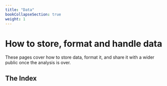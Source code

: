```yaml
---
title: "Data"
bookCollapseSection: true
weight: 1
---
```


# How to store, format and handle data

These pages cover how to store data, format it, and share it with a wider public once the analysis is over.

## The Index
